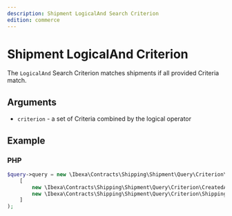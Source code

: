 ```yaml
---
description: Shipment LogicalAnd Search Criterion
edition: commerce
---
```


# Shipment LogicalAnd Criterion

The `LogicalAnd` Search Criterion matches shipments if all provided Criteria match.

## Arguments

- `criterion` - a set of Criteria combined by the logical operator

## Example

### PHP

``` php
$query->query = new \Ibexa\Contracts\Shipping\Shipment\Query\Criterion\LogicalAnd(
    [
        new \Ibexa\Contracts\Shipping\Shipment\Query\Criterion\CreatedAt(new DateTime('2023-03-01')),
        new \Ibexa\Contracts\Shipping\Shipment\Query\Criterion\ShippingMethod($shippingMethod)
    ]
);
```
